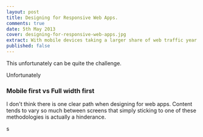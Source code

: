 ```yaml
---
layout: post
title: Designing for Responsive Web Apps.
comments: true
date: 5th May 2013
cover: designing-for-responsive-web-apps.jpg
extract: With mobile devices taking a larger share of web traffic year on year, it only makes sense to offer a consistent experience across all devices.
published: false
---
```


This unfortunately can be quite the challenge. 

Unfortunately 


### Mobile first vs Full width first

I don't think there is one clear path when designing for web apps. Content tends to vary so much between screens that simply sticking to one of these methodologies is actually a hinderance. 

s
